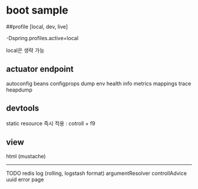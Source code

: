 # boot sample
##profile
[local, dev, live]

-Dspring.profiles.active=local

local은 생략 가능



## actuator endpoint
autoconfig
beans
configprops
dump
env
health
info
metrics
mappings
trace
heapdump


## devtools
static resource 즉시 적용 : cotroll + f9


## view
html (mustache)

----
TODO
redis
log (rolling, logstash format) 
argumentResolver
controllAdvice
uuid
error page